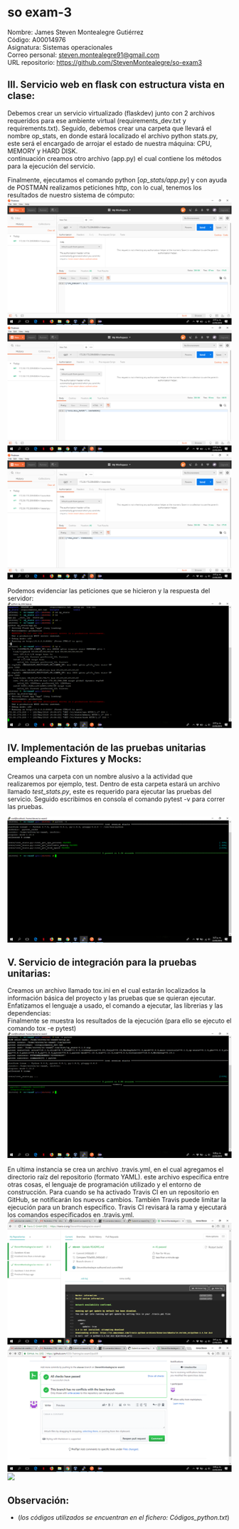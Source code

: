 # so exam-3
Nombre: James Steven Montealegre Gutiérrez  
Código: A00014976  
Asignatura: Sistemas operacionales  
Correo personal: steven.montealegre91@gmail.com  
URL repositorio: https://github.com/StevenMontealegre/so-exam3  

## III. Servicio web en flask con estructura vista en clase:  
Debemos crear un servicio virtualizado (flaskdev) junto con 2 archivos requeridos para ese ambiente virtual (requirements_dev.txt y requirements.txt). Seguido, debemos crear una carpeta que llevará el nombre op_stats, en donde estará localizado el archivo python stats.py, este será el encargado de arrojar el estado de nuestra máquina: CPU, MEMORY y HARD DISK.  
continuación creamos otro archivo (app.py) el cual contiene los métodos para la ejecución del servicio.  

Finalmente, ejecutamos el comando python [_op_stats/app.py_] y con ayuda de POSTMAN realizamos peticiones http, con lo cual, tenemos los resultados de nuestro sistema de cómputo:   
![](imagenes/Captura%20de%20pantalla%20(26).png)  
![](imagenes/Captura%20de%20pantalla%20(27).png)  
![](imagenes/Captura%20de%20pantalla%20(28).png)  

Podemos evidenciar las peticiones que se hicieron y la respuesta del servidor:  
![](imagenes/Captura%20de%20pantalla%20(29).png)  

## IV. Implementación de las pruebas unitarias empleando Fixtures y Mocks:  
Creamos una carpeta con un nombre alusivo a la actividad que realizaremos por ejemplo, test. Dentro de esta carpeta estará un archivo llamado _test_stats.py_, este es requerido para ejecutar las pruebas del servicio. Seguido escribimos en consola el comando pytest -v para correr las pruebas.  

![](imagenes/Captura%20de%20pantalla%20(30).png)  

## V. Servicio de integración para la pruebas unitarias:  
Creamos un archivo llamado tox.ini en el cual estarán localizados la información básica del proyecto y las pruebas que se quieran ejecutar. Enfatizamos el lenguaje a usado, el comando a ejecutar, las librerias y las dependencias:   
Finalmente se muestra los resultados de la ejecución (para ello se ejecuto el comando tox -e pytest)  
![](imagenes/Captura%20de%20pantalla%20(31).png)  

En ultima instancia se crea un archivo .travis.yml, en el cual agregamos el directorio raíz del repositorio (formato YAML). este archivo especifica entre otras cosas, el lenguaje de programación utilizado y el entorno de construcción. Para cuando se ha activado Travis CI en un repositorio en GitHub, se notificarán los nuevos cambios. También Travis puede limitar la ejecución para un branch específico. Travis CI revisará la rama y ejecutará los comandos especificados en .travis.yml.  
![](imagenes/Captura%20de%20pantalla%20(32).png)  
![](imagenes/Captura%20de%20pantalla%20(33).png)  
![](imagenes/Captura%20de%20pantalla%20(34).png) 

## Observación:  
* (_los códigos utilizados se encuentran en el fichero: Códigos_python.txt_)  






 

